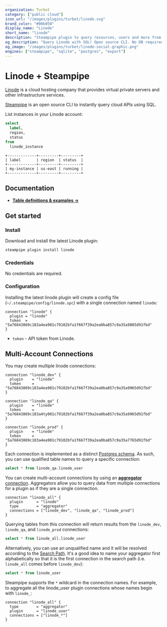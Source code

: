 ```yaml
---
organization: Turbot
category: ["public cloud"]
icon_url: "/images/plugins/turbot/linode.svg"
brand_color: "#00b050"
display_name: "Linode"
short_name: "linode"
description: "Steampipe plugin to query resources, users and more from Linode."
og_description: "Query Linode with SQL! Open source CLI. No DB required."
og_image: "/images/plugins/turbot/linode-social-graphic.png"
engines: ["steampipe", "sqlite", "postgres", "export"]
---
```


# Linode + Steampipe

[Linode](https://linode.com) is a cloud hosting company that provides virtual private servers and other infrastructure services.

[Steampipe](https://steampipe.io) is an open source CLI to instantly query cloud APIs using SQL.

List instances in your Linode account:

```sql
select
  label,
  region,
  status
from
  linode_instance
```

```
+-------------+---------+---------+
| label       | region  | status  |
+-------------+---------+---------+
| my-instance | us-east | running |
+-------------+---------+---------+
```

## Documentation

- **[Table definitions & examples →](/plugins/turbot/linode/tables)**

## Get started

### Install

Download and install the latest Linode plugin:

```bash
steampipe plugin install linode
```

### Credentials

No credentials are required.

### Configuration

Installing the latest linode plugin will create a config file (`~/.steampipe/config/linode.spc`) with a single connection named `linode`:

```hcl
connection "linode" {
  plugin = "linode"
  token  = "5a76843869c183a4ea901c79102bfa1f667f39a2ea0ba857c9a35a9885d91fbd"
}
```

- `token` - API token from Linode.

## Multi-Account Connections

You may create multiple linode connections:

```hcl
connection "linode_dev" {
  plugin    = "linode"
  token     = "5a76843869c183a4ea901c79102bfa1f667f39a2ea0ba857c9a35a9965d91fbd"
}

connection "linode_qa" {
  plugin    = "linode"
  token     = "5a76843869c183a4ty001c79102bfa1f667f39a2ea0ba857c9a35a9965d91fbd"
}

connection "linode_prod" {
  plugin    = "linode"
  token     = "5a76843869c183a4ea901c79102bfa1f667f39a2ea0ba857c9a35a7765d91fbd"
}
```

Each connection is implemented as a distinct [Postgres schema](https://www.postgresql.org/docs/current/ddl-schemas.html). As such, you can use qualified table names to query a specific connection:

```sql
select * from linode_qa.linode_user
```

You can create multi-account connections by using an [**aggregator** connection](https://steampipe.io/docs/using-steampipe/managing-connections#using-aggregators). Aggregators allow you to query data from multiple connections for a plugin as if they are a single connection.

```hcl
connection "linode_all" {
  plugin      = "linode"
  type        = "aggregator"
  connections = ["linode_dev", "linode_qa", "linode_prod"]
}
```

Querying tables from this connection will return results from the `linode_dev`, `linode_qa`, and `linode_prod` connections:

```sql
select * from linode_all.linode_user
```

Alternatively, you can use an unqualified name and it will be resolved according to the [Search Path](https://steampipe.io/docs/guides/search-path). It's a good idea to name your aggregator first alphabetically so that it is the first connection in the search path (i.e. `linode_all` comes before `linode_dev`):

```sql
select * from linode_user
```

Steampipe supports the `*` wildcard in the connection names. For example, to aggregate all the linode_user plugin connections whose names begin with `linode_`:

```hcl
connection "linode_all" {
  type        = "aggregator"
  plugin      = "linode_user"
  connections = ["linode_*"]
}
```



